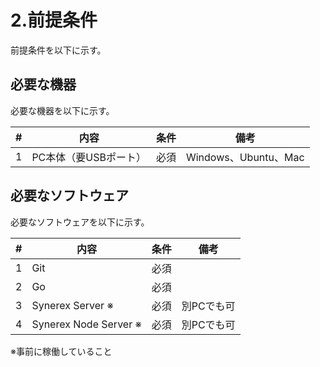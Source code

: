 # 2.前提条件
前提条件を以下に示す。



## 必要な機器

必要な機器を以下に示す。

|  #   | 内容                  | 条件 | 備考                 |
| :--: | --------------------- | :--: | -------------------- |
|  1   | PC本体（要USBポート） | 必須 | Windows、Ubuntu、Mac |



## 必要なソフトウェア

必要なソフトウェアを以下に示す。

|  #   | 内容                  | 条件 | 備考       |
| :--: | --------------------- | :--: | ---------- |
|  1   | Git                   | 必須 |            |
|  2   | Go                    | 必須 |            |
|  3   | Synerex Server ※      | 必須 | 別PCでも可 |
|  4   | Synerex Node Server ※ | 必須 | 別PCでも可 |

※事前に稼働していること

